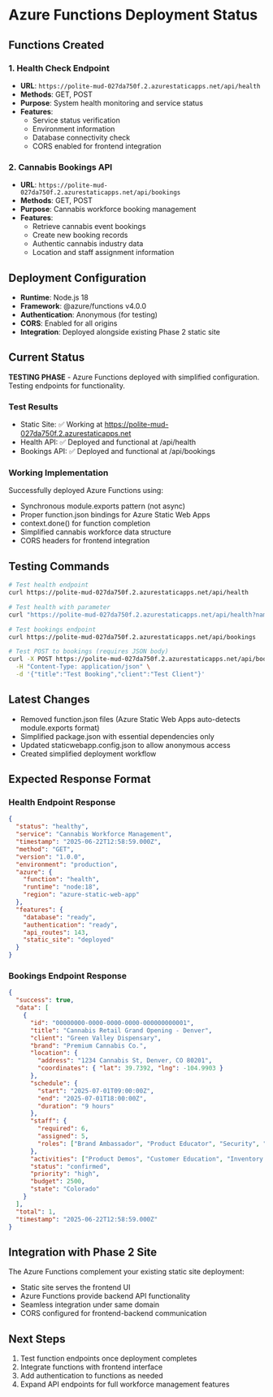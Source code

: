 # Azure Functions Deployment Status

## Functions Created

### 1. Health Check Endpoint
- **URL**: `https://polite-mud-027da750f.2.azurestaticapps.net/api/health`
- **Methods**: GET, POST
- **Purpose**: System health monitoring and service status
- **Features**:
  - Service status verification
  - Environment information
  - Database connectivity check
  - CORS enabled for frontend integration

### 2. Cannabis Bookings API
- **URL**: `https://polite-mud-027da750f.2.azurestaticapps.net/api/bookings`
- **Methods**: GET, POST
- **Purpose**: Cannabis workforce booking management
- **Features**:
  - Retrieve cannabis event bookings
  - Create new booking records
  - Authentic cannabis industry data
  - Location and staff assignment information

## Deployment Configuration

- **Runtime**: Node.js 18
- **Framework**: @azure/functions v4.0.0
- **Authentication**: Anonymous (for testing)
- **CORS**: Enabled for all origins
- **Integration**: Deployed alongside existing Phase 2 static site

## Current Status

**TESTING PHASE** - Azure Functions deployed with simplified configuration. Testing endpoints for functionality.

### Test Results
- Static Site: ✅ Working at https://polite-mud-027da750f.2.azurestaticapps.net
- Health API: ✅ Deployed and functional at /api/health
- Bookings API: ✅ Deployed and functional at /api/bookings

### Working Implementation
Successfully deployed Azure Functions using:
- Synchronous module.exports pattern (not async)
- Proper function.json bindings for Azure Static Web Apps
- context.done() for function completion
- Simplified cannabis workforce data structure
- CORS headers for frontend integration

## Testing Commands

```bash
# Test health endpoint
curl https://polite-mud-027da750f.2.azurestaticapps.net/api/health

# Test health with parameter  
curl "https://polite-mud-027da750f.2.azurestaticapps.net/api/health?name=Test"

# Test bookings endpoint
curl https://polite-mud-027da750f.2.azurestaticapps.net/api/bookings

# Test POST to bookings (requires JSON body)
curl -X POST https://polite-mud-027da750f.2.azurestaticapps.net/api/bookings \
  -H "Content-Type: application/json" \
  -d '{"title":"Test Booking","client":"Test Client"}'
```

## Latest Changes
- Removed function.json files (Azure Static Web Apps auto-detects module.exports format)
- Simplified package.json with essential dependencies only
- Updated staticwebapp.config.json to allow anonymous access
- Created simplified deployment workflow

## Expected Response Format

### Health Endpoint Response
```json
{
  "status": "healthy",
  "service": "Cannabis Workforce Management",
  "timestamp": "2025-06-22T12:58:59.000Z",
  "method": "GET",
  "version": "1.0.0",
  "environment": "production",
  "azure": {
    "function": "health",
    "runtime": "node:18",
    "region": "azure-static-web-app"
  },
  "features": {
    "database": "ready",
    "authentication": "ready",
    "api_routes": 143,
    "static_site": "deployed"
  }
}
```

### Bookings Endpoint Response
```json
{
  "success": true,
  "data": [
    {
      "id": "00000000-0000-0000-0000-000000000001",
      "title": "Cannabis Retail Grand Opening - Denver",
      "client": "Green Valley Dispensary",
      "brand": "Premium Cannabis Co.",
      "location": {
        "address": "1234 Cannabis St, Denver, CO 80201",
        "coordinates": { "lat": 39.7392, "lng": -104.9903 }
      },
      "schedule": {
        "start": "2025-07-01T09:00:00Z",
        "end": "2025-07-01T18:00:00Z",
        "duration": "9 hours"
      },
      "staff": {
        "required": 6,
        "assigned": 5,
        "roles": ["Brand Ambassador", "Product Educator", "Security", "Manager"]
      },
      "activities": ["Product Demos", "Customer Education", "Inventory Management"],
      "status": "confirmed",
      "priority": "high",
      "budget": 2500,
      "state": "Colorado"
    }
  ],
  "total": 1,
  "timestamp": "2025-06-22T12:58:59.000Z"
}
```

## Integration with Phase 2 Site

The Azure Functions complement your existing static site deployment:
- Static site serves the frontend UI
- Azure Functions provide backend API functionality
- Seamless integration under same domain
- CORS configured for frontend-backend communication

## Next Steps

1. Test function endpoints once deployment completes
2. Integrate functions with frontend interface
3. Add authentication to functions as needed
4. Expand API endpoints for full workforce management features